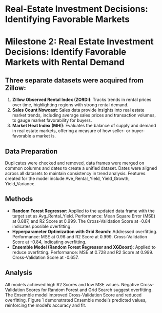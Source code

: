 # Real-Estate Investment Decisions: Identifying Favorable Markets
# Milestone 2: Real Estate Investment Decisions: Identify Favorable Markets with Rental Demand
## Three separate datasets were acquired from Zillow:
1. **Zillow Observed Rental Index (ZORDI)**: Tracks trends in rental prices over time, highlighting regions with strong rental demand.
2. **Sales Count Nowcast**: Sales data provide insights into real estate market trends, including average sales prices and transaction volumes, to gauge market favorability for buyers.
3. **Market Heat Index (MHI)**: Evaluates the balance of supply and demand in real estate markets, offering a measure of how seller- or buyer-favorable a market is.

## Data Preparation
Duplicates were checked and removed, data frames were merged on common columns and dates to create a unified dataset. Dates were aligned across all datasets to maintain consistency in trend analysis. Features created for the model include Ave_Rental_Yield, Yield_Growth, Yield_Variance.

## Methods
- **Random Forest Regressor**: Applied to the updated data frame with the target set as Avg_Rental_Yield. Performance: Mean Square Error (MSE) at 0.887, and R2 Score at 0.999. The Cross-Validation Score at -0.84 indicates possible overfitting.
- **Hyperparameter Optimization with Grid Search**: Addressed overfitting. Performance: MSE at 0.96 and R2 Score at 0.999. Cross-Validation Score at -0.84, indicating overfitting.
- **Ensemble Model (Random Forest Regressor and XGBoost)**: Applied to reduce overfitting. Performance: MSE at 0.728 and R2 Score at 0.999. Cross-Validation Score at -0.657.

## Analysis
All models achieved high R2 Scores and low MSE values. Negative Cross-Validation Scores for Random Forest and Grid Search suggest overfitting. The Ensemble model improved Cross-Validation Score and reduced overfitting. Figure 1 demonstrated Ensemble model’s predicted values, reinforcing the model’s accuracy and fit.
